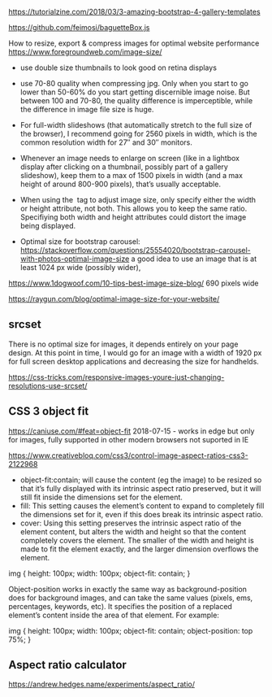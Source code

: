 
https://tutorialzine.com/2018/03/3-amazing-bootstrap-4-gallery-templates

https://github.com/feimosi/baguetteBox.js

How to resize, export & compress images for optimal website performance
https://www.foregroundweb.com/image-size/
* use double size thumbnails to look good on retina displays

* use 70-80 quality when compressing jpg. Only when you start to go lower than 50-60% do you start getting discernible image noise. But between 100 and 70-80, the quality difference is imperceptible, while the difference in image file size is huge.

* For full-width slideshows (that automatically stretch to the full size of the browser), I recommend going for 2560 pixels in width, which is the common resolution width for 27″ and 30″ monitors.

* Whenever an image needs to enlarge on screen (like in a lightbox display after clicking on a thumbnail, possibly part of a gallery slideshow), keep them to a max of 1500 pixels in width (and a max height of around 800-900 pixels), that’s usually acceptable.

* When using the <img> tag to adjust image size, only specify either the width or height attribute, not both.  This allows you to keep the same ratio.  Specifiying both width and height attributes could distort the image being displayed.

* Optimal size for bootstrap carousel: https://stackoverflow.com/questions/25554020/bootstrap-carousel-with-photos-optimal-image-size a good idea to use an image that is at least 1024 px wide (possibly wider), 


https://www.1dogwoof.com/10-tips-best-image-size-blog/
690 pixels wide

https://raygun.com/blog/optimal-image-size-for-your-website/

## srcset

There is no optimal size for images, it depends entirely on your page design.
At this point in time, I would go for an image with a width of 1920 px for full screen desktop applications and decreasing the size for handhelds.

https://css-tricks.com/responsive-images-youre-just-changing-resolutions-use-srcset/

## CSS 3 object fit

https://caniuse.com/#feat=object-fit
2018-07-15 - works in edge but only for images, fully supported in other modern browsers
not suported in IE

https://www.creativebloq.com/css3/control-image-aspect-ratios-css3-2122968

* object-fit:contain; will cause the content (eg the image) to be resized so that it’s fully displayed with its intrinsic aspect ratio preserved, but it will still fit inside the dimensions set for the element.
* fill: This setting causes the element’s content to expand to completely fill the dimensions set for it, even if this does break its intrinsic aspect ratio.
* cover: Using this setting preserves the intrinsic aspect ratio of the element content, but alters the width and height so that the content completely covers the element. The smaller of the width and height is made to fit the element exactly, and the larger dimension overflows the element.

img {
height: 100px;
width: 100px;
object-fit: contain;
}

Object-position works in exactly the same way as background-position does for background images, and can take the same values (pixels, ems, percentages, keywords, etc). It specifies the position of a replaced element’s content inside the area of that element. For example:

img {
height: 100px;
width: 100px;
object-fit: contain;
object-position: top 75%;
}



## Aspect ratio calculator

https://andrew.hedges.name/experiments/aspect_ratio/